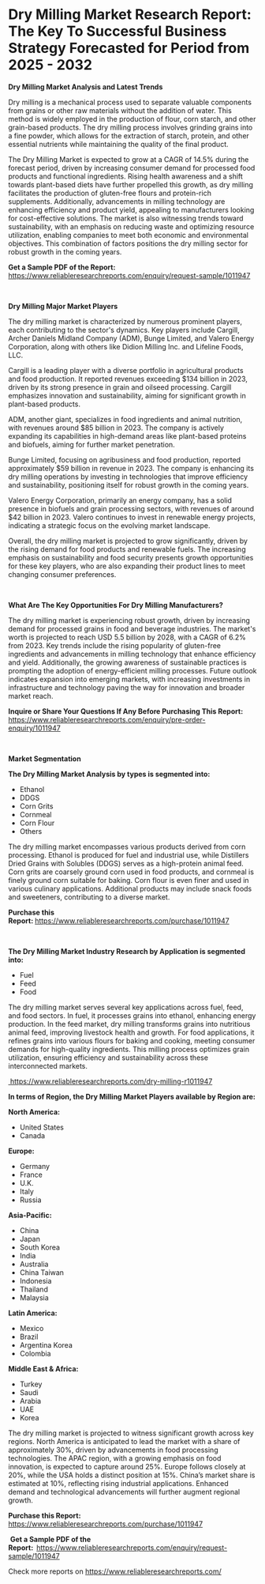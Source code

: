 <p><h1>Dry Milling Market Research Report: The Key To Successful Business Strategy Forecasted for Period from 2025 - 2032</h1></p><p><strong>Dry Milling Market Analysis and Latest Trends</strong></p>
<p><p>Dry milling is a mechanical process used to separate valuable components from grains or other raw materials without the addition of water. This method is widely employed in the production of flour, corn starch, and other grain-based products. The dry milling process involves grinding grains into a fine powder, which allows for the extraction of starch, protein, and other essential nutrients while maintaining the quality of the final product.</p><p>The Dry Milling Market is expected to grow at a CAGR of 14.5% during the forecast period, driven by increasing consumer demand for processed food products and functional ingredients. Rising health awareness and a shift towards plant-based diets have further propelled this growth, as dry milling facilitates the production of gluten-free flours and protein-rich supplements. Additionally, advancements in milling technology are enhancing efficiency and product yield, appealing to manufacturers looking for cost-effective solutions. The market is also witnessing trends toward sustainability, with an emphasis on reducing waste and optimizing resource utilization, enabling companies to meet both economic and environmental objectives. This combination of factors positions the dry milling sector for robust growth in the coming years.</p></p>
<p><strong>Get a Sample PDF of the Report:&nbsp;</strong> <a href="https://www.reliableresearchreports.com/enquiry/request-sample/1011947?utm_campaign=3078&utm_medium=2&utm_source=Github&utm_content=ia&utm_term=06032025&utm_id=dry-milling">https://www.reliableresearchreports.com/enquiry/request-sample/1011947</a></p>
<p>&nbsp;</p>
<p><strong>Dry Milling Major Market Players</strong></p>
<p><p>The dry milling market is characterized by numerous prominent players, each contributing to the sector's dynamics. Key players include Cargill, Archer Daniels Midland Company (ADM), Bunge Limited, and Valero Energy Corporation, along with others like Didion Milling Inc. and Lifeline Foods, LLC.</p><p>Cargill is a leading player with a diverse portfolio in agricultural products and food production. It reported revenues exceeding $134 billion in 2023, driven by its strong presence in grain and oilseed processing. Cargill emphasizes innovation and sustainability, aiming for significant growth in plant-based products.</p><p>ADM, another giant, specializes in food ingredients and animal nutrition, with revenues around $85 billion in 2023. The company is actively expanding its capabilities in high-demand areas like plant-based proteins and biofuels, aiming for further market penetration.</p><p>Bunge Limited, focusing on agribusiness and food production, reported approximately $59 billion in revenue in 2023. The company is enhancing its dry milling operations by investing in technologies that improve efficiency and sustainability, positioning itself for robust growth in the coming years.</p><p>Valero Energy Corporation, primarily an energy company, has a solid presence in biofuels and grain processing sectors, with revenues of around $42 billion in 2023. Valero continues to invest in renewable energy projects, indicating a strategic focus on the evolving market landscape.</p><p>Overall, the dry milling market is projected to grow significantly, driven by the rising demand for food products and renewable fuels. The increasing emphasis on sustainability and food security presents growth opportunities for these key players, who are also expanding their product lines to meet changing consumer preferences.</p></p>
<p>&nbsp;</p>
<p><strong>What Are The Key Opportunities For Dry Milling Manufacturers?</strong></p>
<p><p>The dry milling market is experiencing robust growth, driven by increasing demand for processed grains in food and beverage industries. The market's worth is projected to reach USD 5.5 billion by 2028, with a CAGR of 6.2% from 2023. Key trends include the rising popularity of gluten-free ingredients and advancements in milling technology that enhance efficiency and yield. Additionally, the growing awareness of sustainable practices is prompting the adoption of energy-efficient milling processes. Future outlook indicates expansion into emerging markets, with increasing investments in infrastructure and technology paving the way for innovation and broader market reach.</p></p>
<p><strong>Inquire or Share Your Questions If Any Before Purchasing This Report:</strong> <a href="https://www.reliableresearchreports.com/enquiry/pre-order-enquiry/1011947?utm_campaign=3078&utm_medium=2&utm_source=Github&utm_content=ia&utm_term=06032025&utm_id=dry-milling">https://www.reliableresearchreports.com/enquiry/pre-order-enquiry/1011947</a></p>
<p>&nbsp;</p>
<p><strong>Market Segmentation</strong></p>
<p><strong>The Dry Milling Market Analysis by types is segmented into:</strong></p>
<p><ul><li>Ethanol</li><li>DDGS</li><li>Corn Grits</li><li>Cornmeal</li><li>Corn Flour</li><li>Others</li></ul></p>
<p><p>The dry milling market encompasses various products derived from corn processing. Ethanol is produced for fuel and industrial use, while Distillers Dried Grains with Solubles (DDGS) serves as a high-protein animal feed. Corn grits are coarsely ground corn used in food products, and cornmeal is finely ground corn suitable for baking. Corn flour is even finer and used in various culinary applications. Additional products may include snack foods and sweeteners, contributing to a diverse market.</p></p>
<p><strong>Purchase this Report:&nbsp;</strong><a href="https://www.reliableresearchreports.com/purchase/1011947?utm_campaign=3078&utm_medium=2&utm_source=Github&utm_content=ia&utm_term=06032025&utm_id=dry-milling">https://www.reliableresearchreports.com/purchase/1011947</a></p>
<p>&nbsp;</p>
<p><strong>The Dry Milling Market Industry Research by Application is segmented into:</strong></p>
<p><ul><li>Fuel</li><li>Feed</li><li>Food</li></ul></p>
<p><p>The dry milling market serves several key applications across fuel, feed, and food sectors. In fuel, it processes grains into ethanol, enhancing energy production. In the feed market, dry milling transforms grains into nutritious animal feed, improving livestock health and growth. For food applications, it refines grains into various flours for baking and cooking, meeting consumer demands for high-quality ingredients. This milling process optimizes grain utilization, ensuring efficiency and sustainability across these interconnected markets.</p></p>
<p><a href="https://www.reliableresearchreports.com/dry-milling-r1011947?utm_campaign=3078&utm_medium=2&utm_source=Github&utm_content=ia&utm_term=06032025&utm_id=dry-milling">&nbsp;https://www.reliableresearchreports.com/dry-milling-r1011947</a></p>
<p><strong>In terms of Region, the Dry Milling Market Players available by Region are:</strong></p>
<p>
    <p> <strong> North America: </strong>
        <ul>
            <li>United States</li>
            <li>Canada</li>
        </ul>
        </p> 
    <p> <strong> Europe: </strong>
        <ul>
            <li>Germany</li>
            <li>France</li>
            <li>U.K.</li>
            <li>Italy</li>
            <li>Russia</li>
        </ul>
        </p> 
    <p> <strong> Asia-Pacific: </strong>
        <ul>
            <li>China</li>
            <li>Japan</li>
            <li>South Korea</li>
            <li>India</li>
            <li>Australia</li>
            <li>China Taiwan</li>
            <li>Indonesia</li>
            <li>Thailand</li>
            <li>Malaysia</li>
        </ul>
        </p> 
    <p> <strong> Latin America: </strong>
        <ul>
            <li>Mexico</li>
            <li>Brazil</li>
            <li>Argentina Korea</li>
            <li>Colombia</li>
        </ul>
        </p> 
    <p> <strong> Middle East & Africa: </strong>
        <ul>
            <li>Turkey</li>
            <li>Saudi</li>
            <li>Arabia</li>
            <li>UAE</li>
            <li>Korea</li>
        </ul>
    </p>
    </p>
<p><p>The dry milling market is projected to witness significant growth across key regions. North America is anticipated to lead the market with a share of approximately 30%, driven by advancements in food processing technologies. The APAC region, with a growing emphasis on food innovation, is expected to capture around 25%. Europe follows closely at 20%, while the USA holds a distinct position at 15%. China’s market share is estimated at 10%, reflecting rising industrial applications. Enhanced demand and technological advancements will further augment regional growth.</p></p>
<p><strong>Purchase this Report: </strong><a href="https://www.reliableresearchreports.com/purchase/1011947?utm_campaign=3078&utm_medium=2&utm_source=Github&utm_content=ia&utm_term=06032025&utm_id=dry-milling">https://www.reliableresearchreports.com/purchase/1011947</a></p>
<p>&nbsp;<strong>Get a Sample PDF of the Report:&nbsp;&nbsp;</strong><a href="https://www.reliableresearchreports.com/enquiry/request-sample/1011947?utm_campaign=3078&utm_medium=2&utm_source=Github&utm_content=ia&utm_term=06032025&utm_id=dry-milling">https://www.reliableresearchreports.com/enquiry/request-sample/1011947</a></p>
<p><strong></strong></p>
<p>Check more reports on <a href="https://www.reliableresearchreports.com/?utm_campaign=3078&utm_medium=2&utm_source=Github&utm_content=ia&utm_term=06032025&utm_id=dry-milling">https://www.reliableresearchreports.com/</a></p>